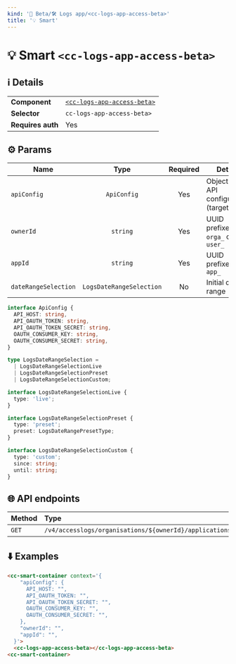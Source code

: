 ```yaml
---
kind: '🚧 Beta/🛠 Logs app/<cc-logs-app-access-beta>'
title: '💡 Smart'
---
```


# 💡 Smart `<cc-logs-app-access-beta>`

## ℹ️ Details

<table>
  <tr><td><strong>Component    </strong> <td><a href="https://www.clever-cloud.com/developers/doc/clever-components/?path=/docs/🚧-beta-🛠-logs-app-cc-logs-app-access-beta--docs"><code>&lt;cc-logs-app-access-beta&gt;</code></a>
  <tr><td><strong>Selector     </strong> <td><code>cc-logs-app-access-beta></code>
  <tr><td><strong>Requires auth</strong> <td>Yes
</table>

## ⚙️ Params

| Name                 |           Type           | Required | Details                                     | Default |
|----------------------|:------------------------:|:--------:|---------------------------------------------|---------|
| `apiConfig`          |       `ApiConfig`        |   Yes    | Object with API configuration (target host) |         |
| `ownerId`            |         `string`         |   Yes    | UUID prefixed with `orga_` or `user_`       |         |
| `appId`              |         `string`         |   Yes    | UUID prefixed with `app_`                   |         |
| `dateRangeSelection` | `LogsDateRangeSelection` |    No    | Initial date range                          |         |

```ts
interface ApiConfig {
  API_HOST: string,
  API_OAUTH_TOKEN: string,
  API_OAUTH_TOKEN_SECRET: string,
  OAUTH_CONSUMER_KEY: string,
  OAUTH_CONSUMER_SECRET: string,
}

type LogsDateRangeSelection =
  | LogsDateRangeSelectionLive
  | LogsDateRangeSelectionPreset
  | LogsDateRangeSelectionCustom;

interface LogsDateRangeSelectionLive {
  type: 'live';
}

interface LogsDateRangeSelectionPreset {
  type: 'preset';
  preset: LogsDateRangePresetType;
}

interface LogsDateRangeSelectionCustom {
  type: 'custom';
  since: string;
  until: string;
}
```

## 🌐 API endpoints

| Method | Type                                                                       | Cache?  |
|--------|:---------------------------------------------------------------------------|:--------|
| `GET`  | `/v4/accesslogs/organisations/${ownerId}/applications/${appId}/accesslogs` | Default |

## ⬇️️ Examples

```html
<cc-smart-container context='{
    "apiConfig": {
      API_HOST: "",
      API_OAUTH_TOKEN: "",
      API_OAUTH_TOKEN_SECRET: "",
      OAUTH_CONSUMER_KEY: "",
      OAUTH_CONSUMER_SECRET: "",
    },
    "ownerId": "",
    "appId": "",
  }'>
  <cc-logs-app-access-beta></cc-logs-app-access-beta>
<cc-smart-container>
```
